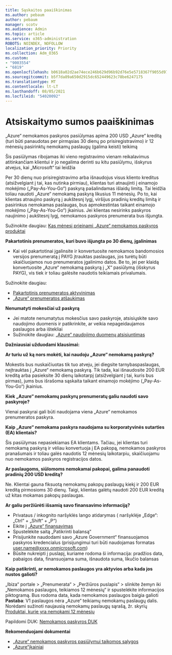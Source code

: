 ```yaml
---
title: Sąskaitos paaiškinimas
ms.author: pebaum
author: pebaum
manager: scotv
ms.audience: Admin
ms.topic: article
ms.service: o365-administration
ROBOTS: NOINDEX, NOFOLLOW
localization_priority: Priority
ms.collection: Adm_O365
ms.custom:
- "9003554"
- "6819"
ms.openlocfilehash: b0618a02d2ae74ece246b629d96b92d76e5e5718367f9055d9783c1440a7a70b
ms.sourcegitcommit: b5f7da89a650d2915dc652449623c78be6247175
ms.translationtype: MT
ms.contentlocale: lt-LT
ms.lasthandoff: 08/05/2021
ms.locfileid: "54020092"
---
```

# <a name="understand-billing-amount"></a>Atsiskaitymo sumos paaiškinimas

„Azure“ nemokamos paskyros pasiūlymas apima 200 USD „Azure“ kreditą (turi būti panaudotas per pirmąsias 30 dienų po prisiregistravimo) ir 12 mėnesių pasirinktų nemokamų paslaugų (galima keisti) teikimą

Šis pasiūlymas ribojamas iki vieno registravimo vienam reikalavimus atitinkančiam klientui ir jo negalima derinti su kitu pasiūlymu, išskyrus atvejus, kai „Microsoft“ tai leidžia

Per 30 dienų nuo prisiregistravimo arba išnaudojus visus kliento kreditus (atsižvelgiant į tai, kas nutinka pirmiau), klientas turi atnaujinti į einamojo mokėjimo („Pay-As-You-Go“) paskyrą pašalindamas išlaidų limitą. Tai leidžia toliau naudoti „Azure“ nemokamą paskyrą likusius 11 mėnesių. Po to, kai klientas atnaujino paskyrą į aukštesnį lygį, viršijus pradinių kreditų limitą ir pasirinkus nemokamas paslaugas, bus apmokestintas taikant einamojo mokėjimo („Pay-As-You-Go“) įkainius. Jei klientas nesirinks paskyros naujinimo į aukštesnį lygį, nemokamos paskyros prenumerata bus išjungta.

Sužinokite daugiau: [Kas mėnesį prieinami „Azure“ nemokamos paskyros produktai](https://azure.microsoft.com/free/free-account-faq/)

**Pakartotinis prenumeratos, kuri buvo išjungta po 30 dienų, įgalinimas**

- Kai vėl pakartotinai įgalinsite ir konvertuosite nemokamos bandomosios versijos prenumeratą į PAYG įtrauktas paslaugas, jos turėtų būti skaičiuojamos nuo prenumeratos įgalinimo datos. Be to, jei per klaidą konvertuosite „Azure“ nemokamą paskyrą į „X“ pasiūlymą (išskyrus PAYG), vis tiek ir toliau galėsite naudotis teikiamais privalumais.

Sužinokite daugiau: 
- [Pakartotinis prenumeratos aktyvinimas](https://docs.microsoft.com/azure/billing/billing-subscription-become-disable?WT.mc_id=Portal-Microsoft_Azure_Support)
- [„Azure“ prenumeratos atšaukimas](https://docs.microsoft.com/azure/billing/billing-how-to-cancel-azure-subscription?WT.mc_id=Portal-Microsoft_Azure_Support)

**Nenumatyti mokesčiai už paskyrą**

- Jei matote nenumatytus mokesčius savo paskyroje, atsisiųskite savo naudojimo duomenis ir patikrinkite, ar veikia nepageidaujamos paslaugos arba ištekliai
- Sužinokite daugiau: [„Azure“ naudojimo duomenų atsisiuntimas](https://docs.microsoft.com/azure/billing/billing-download-azure-invoice-daily-usage-date?WT.mc_id=Portal-Microsoft_Azure_Support#download-usage)

**Dažniausiai užduodami klausimai:**

**Ar turiu už ką nors mokėti, kai naudoju „Azure“ nemokamą paskyrą?**

Mokestis bus nuskaičiuotas tik tuo atveju, jei diegsite tarnybaspaslaugas, neįtrauktas į „Azure“ nemokamą paskyrą. Tik tada, kai išnaudosite 200 EUR kreditą arba pasieksite 30 dienų laikotarpį (atsižvelgiant į tai, kuris bus pirmas), jums bus išrašoma sąskaita taikant einamojo mokėjimo („Pay-As-You-Go“) įkainius.

**Kiek „Azure“ nemokamų paskyrų prenumeratų galiu naudoti savo paskyroje?**  

Vienai paskyrai gali būti naudojama viena „Azure“ nemokamos prenumeratos paskyra.

**Kaip „Azure“ nemokama paskyra naudojama su korporatyvinės sutarties (EA) klientais?**  

Šis pasiūlymas nepasiekiamas EA klientams. Tačiau, jei klientas turi nemokamą paskyrą ir vėliau konvertuoja į EA pakopą, nemokamos paskyros pranašumais ir toliau galės naudotis 12 mėnesių laikotarpiu, skaičiuojamu nuo nemokamos paskyros registracijos datos.

**Ar paslaugoms, siūlomoms nemokamai pakopai, galima panaudoti pradinių 200 USD kreditą?**  

Ne. Klientai gauna fiksuotą nemokamų pakopų paslaugų kiekį ir 200 EUR kreditą pirmosioms 30 dienų. Taigi, klientas galėtų naudoti 200 EUR kreditą už kitas mokamas pakopų paslaugas.

**Ar galiu peržiūrėti išsamią savo finansavimo informaciją?**

- Privataus / inkognito naršyklės lango atidarymas ( naršyklėje „Edge“: „Ctrl“ + „Shift“ + „P“)
- Eikite į [„Azure“ finansavimas](http://www.microsoftazuresponsorships.com/)
- Spustelėkite saitą „Patikrinti balansą“
- Prisijunkite naudodami savo „Azure Government“ finansuojamos paskyros kredencialus (prisijungimui turi būti naudojamas formatas user.name@xxxx.onmicrosoft.com)
- Būsite nukreipti į puslapį, kuriame rodoma ši informacija: pradžios data, pabaigos data, finansuojama suma, išnaudota suma, likučio balansas

**Kaip patikrinti, ar nemokamos paslaugos yra aktyvios arba kada jos nustos galioti?**

„Ibiza“ portale > „Prenumerata“ > „Peržiūros puslapis“ > slinkite žemyn iki „Nemokamos paslaugos, teikiamos 12 mėnesių“ ir spustelėkite informacijos piktogramą. Bus rodoma data, kada nemokamos paslaugos baigia galioti **Pastaba**: V1 paslaugos nėra „Azure“ teikiamų nemokamų paslaugų dalis. Norėdami sužinoti naujausią nemokamų paslaugų sąrašą, žr. skyrių [Produktai, kurie yra nemokami 12 mėnesių](http://www.microsoftazuresponsorships.com/)

Papildomi DUK: [Nemokamos paskyros DUK](https://azure.microsoft.com/free/free-account-faq/)

**Rekomenduojami dokumentai**

- [„Azure“ nemokamos paskyros pasiūlymui taikomos sąlygos](https://azure.microsoft.com/offers/ms-azr-0044p/)
- [„Azure“įkainiai](https://azure.microsoft.com/pricing/)